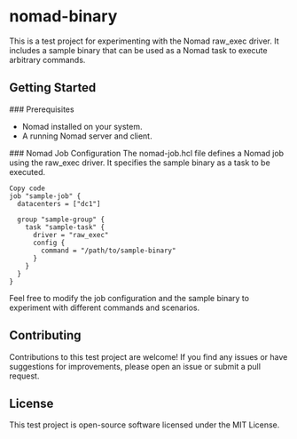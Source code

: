 # nomad-binary
This is a test project for experimenting with the Nomad raw_exec driver. It includes a sample binary that can be used as a Nomad task to execute arbitrary commands.

## Getting Started
### Prerequisites
- Nomad installed on your system.
- A running Nomad server and client.

### Nomad Job Configuration
The nomad-job.hcl file defines a Nomad job using the raw_exec driver. It specifies the sample binary as a task to be executed.

```hcl
Copy code
job "sample-job" {
  datacenters = ["dc1"]

  group "sample-group" {
    task "sample-task" {
      driver = "raw_exec"
      config {
        command = "/path/to/sample-binary"
      }
    }
  }
}
```
Feel free to modify the job configuration and the sample binary to experiment with different commands and scenarios.

## Contributing
Contributions to this test project are welcome! If you find any issues or have suggestions for improvements, please open an issue or submit a pull request.

## License
This test project is open-source software licensed under the MIT License.